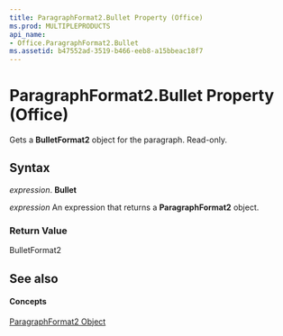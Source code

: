 ```yaml
---
title: ParagraphFormat2.Bullet Property (Office)
ms.prod: MULTIPLEPRODUCTS
api_name:
- Office.ParagraphFormat2.Bullet
ms.assetid: b47552ad-3519-b466-eeb8-a15bbeac18f7
---
```



# ParagraphFormat2.Bullet Property (Office)

Gets a  **BulletFormat2** object for the paragraph. Read-only.


## Syntax

 _expression_. **Bullet**

 _expression_ An expression that returns a **ParagraphFormat2** object.


### Return Value

BulletFormat2


## See also


#### Concepts


[ParagraphFormat2 Object](paragraphformat2-object-office.md)

